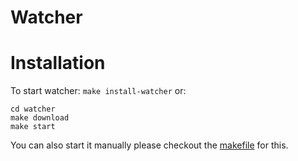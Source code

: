 # Watcher


# Installation

To start watcher: `make install-watcher` or:
```
cd watcher
make download
make start
```
You can also start it manually please checkout the [makefile](/watcher/Makefile) for this.
